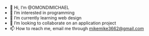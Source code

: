 - 👋 Hi, I’m @OMONDIMICHAEL
- 👀 I’m interested in programming
- 🌱 I’m currently learning web design
- 💞️ I’m looking to collaborate on an application project
- 📫 How to reach me, email me through mikemike3662@gmail.com

<!---
OMONDIMICHAEL/OMONDIMICHAEL is a ✨ special ✨ repository because its `README.md` (this file) appears on your GitHub profile.
You can click the Preview link to take a look at your changes.
--->
